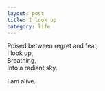 ```yaml
---
layout: post
title: I look up
category: life
---
```


Poised between regret and fear,  
I look up,  
Breathing,  
Into a radiant sky.

I am alive.
